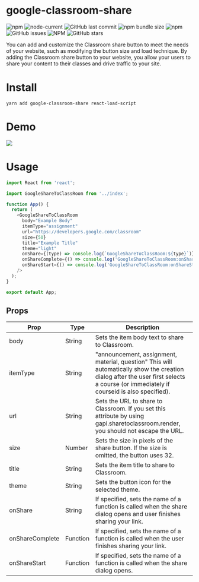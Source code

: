 # google-classroom-share

<a><img alt="npm" src="https://img.shields.io/npm/v/google-classroom-share?&style=flat-square"></a>
<a><img alt="node-current" src="https://img.shields.io/node/v/google-classroom-share?style=flat-square"></a>
<a><img alt="GitHub last commit" src="https://img.shields.io/github/last-commit/robertov8/google-classroom-share?style=flat-square"></a>
<a><img alt="npm bundle size" src="https://img.shields.io/bundlephobia/min/google-classroom?style=flat-square"></a>
<a><img alt="npm" src="https://img.shields.io/npm/dm/google-classroom"></a>
<a><img alt="GitHub issues" src="https://img.shields.io/github/issues/robertov8/google-classroom"></a>
<a><img alt="NPM" src="https://img.shields.io/npm/l/google-classroom"></a>
<a><img alt="GitHub stars" src="https://img.shields.io/github/stars/robertov8/google-classroom?style=flat-square"></a>

You can add and customize the Classroom share button to meet the needs of your 
website, such as modifying the button size and load technique. By adding the Classroom
share button to your website, you allow your users to share your content to their 
classes and drive traffic to your site.

# Install 
```
yarn add google-classroom-share react-load-script
```

# Demo
![](./assets/sharebutton.gif)


# Usage
```javascript
import React from 'react';

import GoogleShareToClassRoom from '../index';

function App() {
  return (
    <GoogleShareToClassRoom
      body="Example Body"
      itemType="assignment"
      url="https://developers.google.com/classroom"
      size={50}
      title="Example Title"
      theme="light"
      onShare={(type) => console.log(`GoogleShareToClassRoom:${type}`)}
      onShareComplete={() => console.log('GoogleShareToClassRoom:onShareComplete')}
      onShareStart={() => console.log('GoogleShareToClassRoom:onShareStart')}
    />
  );
}

export default App;
```

## Props
| Prop            |  Type    | Description
| --------------- | -------- | -----------
| body            | String   | Sets the item body text to share to Classroom.
| itemType        | String   | "announcement, assignment, material, question" This will automatically show the creation dialog after the user first selects a course (or immediately if courseid is also specified).
| url             | String   | Sets the URL to share to Classroom. If you set this attribute by using gapi.sharetoclassroom.render, you should not escape the URL.
| size            | Number   | Sets the size in pixels of the share button. If the size is omitted, the button uses 32.
| title           | String   | Sets the item title to share to Classroom.
| theme           | String   | Sets the button icon for the selected theme.
| onShare         | String   | If specified, sets the name of a function is called when the share dialog opens and user finishes sharing your link.
| onShareComplete | Function | If specified, sets the name of a function is called when the user finishes sharing your link.
| onShareStart    | Function | If specified, sets the name of a function is called when the share dialog opens. 
